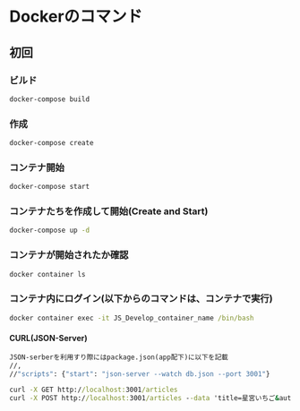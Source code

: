 # Dockerのコマンド

## 初回

### ビルド

```cmd
docker-compose build
```

### 作成

```cmd
docker-compose create
```

### コンテナ開始

```cmd
docker-compose start
```

### コンテナたちを作成して開始(Create and Start)

```cmd
docker-compose up -d
```

### コンテナが開始されたか確認

```cmd
docker container ls
```

### コンテナ内にログイン(以下からのコマンドは、コンテナで実行)

```cmd
docker container exec -it JS_Develop_container_name /bin/bash
```

#### CURL(JSON-Server)

```cmd
JSON-serberを利用すり際にはpackage.json(app配下)に以下を記載
//,
//"scripts": {"start": "json-server --watch db.json --port 3001"}

curl -X GET http://localhost:3001/articles
curl -X POST http://localhost:3001/articles --data 'title=星宮いちご&author=星宮らいち'
```
